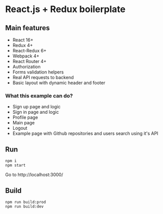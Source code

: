 # React.js + Redux boilerplate

## Main features
- React 16+
- Redux 4+
- React-Redux 6+
- Webpack 4+
- React Router 4+
- Authorization
- Forms validation helpers
- Real API requests to backend
- Basic layout with dynamic header and footer

### What this example can do?
- Sign up page and logic
- Sign in page and logic
- Profile page
- Main page
- Logout
- Example page with Github repositories and users search using it's API

## Run
```
npm i
npm start
```
Go to http://localhost:3000/

## Build
```
npm run build:prod
npm run build:dev
```